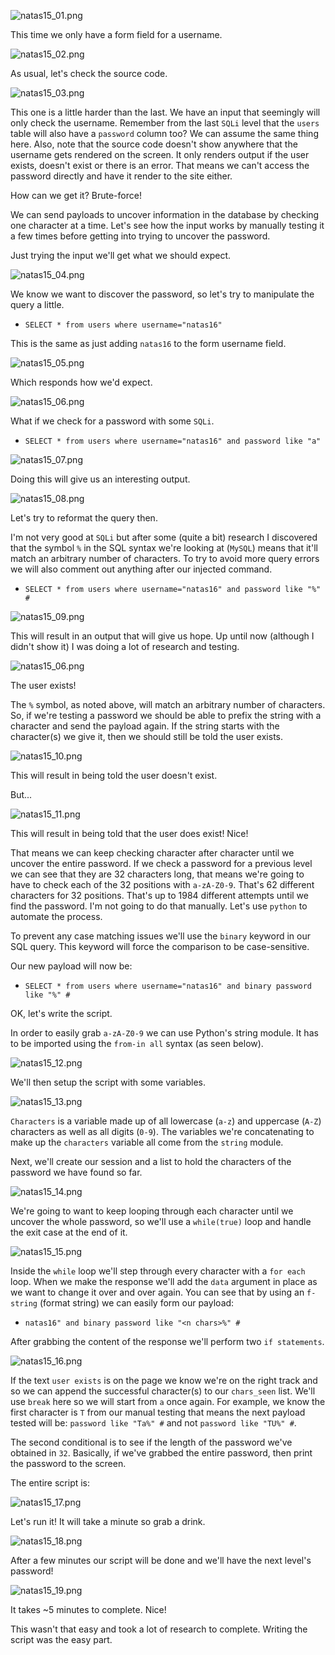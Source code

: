![natas15_01.png](https://raw.githubusercontent.com/ToasterMouse/WriteupsAndCTFs/main/overthewire/natas/images/natas15_01.png)

This time we only have a form field for a username.

![natas15_02.png](https://raw.githubusercontent.com/ToasterMouse/WriteupsAndCTFs/main/overthewire/natas/images/natas15_02.png)

As usual, let's check the source code.

![natas15_03.png](https://raw.githubusercontent.com/ToasterMouse/WriteupsAndCTFs/main/overthewire/natas/images/natas15_03.png)

This one is a little harder than the last. We have an input that seemingly will only check the username. Remember from the last `SQLi` level that the `users` table will also have a `password` column too? We can assume the same thing here. Also, note that the source code doesn't show anywhere that the username gets rendered on the screen. It only renders output if the user exists, doesn't exist or there is an error. That means we can't access the password directly and have it render to the site either.

How can we get it? Brute-force!

We can send payloads to uncover information in the database by checking one character at a time. Let's see how the input works by manually testing it a few times before getting into trying to uncover the password.

Just trying the input we'll get what we should expect.

![natas15_04.png](https://raw.githubusercontent.com/ToasterMouse/WriteupsAndCTFs/main/overthewire/natas/images/natas15_04.png)

We know we want to discover the password, so let's try to manipulate the query a little.

- `SELECT * from users where username="natas16"`

This is the same as just adding `natas16` to the form username field.

![natas15_05.png](https://raw.githubusercontent.com/ToasterMouse/WriteupsAndCTFs/main/overthewire/natas/images/natas15_05.png)

Which responds how we'd expect.

![natas15_06.png](https://raw.githubusercontent.com/ToasterMouse/WriteupsAndCTFs/main/overthewire/natas/images/natas15_06.png)

What if we check for a password with some `SQLi`.

- `SELECT * from users where username="natas16" and password like "a"`

![natas15_07.png](https://raw.githubusercontent.com/ToasterMouse/WriteupsAndCTFs/main/overthewire/natas/images/natas15_07.png)

Doing this will give us an interesting output.

![natas15_08.png](https://raw.githubusercontent.com/ToasterMouse/WriteupsAndCTFs/main/overthewire/natas/images/natas15_08.png)

Let's try to reformat the query then. 

I'm not very good at `SQLi` but after some (quite a bit) research I discovered that the symbol `%` in the SQL syntax we're looking at (`MySQL`) means that it'll match an arbitrary number of characters. To try to avoid more query errors we will also comment out anything after our injected command.

- `SELECT * from users where username="natas16" and password like "%" #`

![natas15_09.png](https://raw.githubusercontent.com/ToasterMouse/WriteupsAndCTFs/main/overthewire/natas/images/natas15_09.png)

This will result in an output that will give us hope. Up until now (although I didn't show it) I was doing a lot of research and testing.

![natas15_06.png](https://raw.githubusercontent.com/ToasterMouse/WriteupsAndCTFs/main/overthewire/natas/images/natas15_06.png)

The user exists!

The `%` symbol, as noted above, will match an arbitrary number of characters. So, if we're testing a password we should be able to prefix the string with a character and send the payload again. If the string starts with the character(s) we give it, then we should still be told the user exists.

![natas15_10.png](https://raw.githubusercontent.com/ToasterMouse/WriteupsAndCTFs/main/overthewire/natas/images/natas15_10.png)

This will result in being told the user doesn't exist. 

But...

![natas15_11.png](https://raw.githubusercontent.com/ToasterMouse/WriteupsAndCTFs/main/overthewire/natas/images/natas15_11.png)

This will result in being told that the user does exist! Nice!

That means we can keep checking character after character until we uncover the entire password. If we check a password for a previous level we can see that they are 32 characters long, that means we're going to have to check each of the 32 positions with `a-zA-Z0-9`. That's 62 different characters for 32 positions. That's up to 1984 different attempts until we find the password. I'm not going to do that manually. Let's use `python` to automate the process.

To prevent any case matching issues we'll use the `binary` keyword in our SQL query. This keyword will force the comparison to be case-sensitive.

Our new payload will now be:

- `SELECT * from users where username="natas16" and binary password like "%" #`

OK, let's write the script.

In order to easily grab `a-zA-Z0-9` we can use Python's string module. It has to be imported using the `from-in all` syntax (as seen below).

![natas15_12.png](https://raw.githubusercontent.com/ToasterMouse/WriteupsAndCTFs/main/overthewire/natas/images/natas15_12.png)

We'll then setup the script with some variables.

![natas15_13.png](https://raw.githubusercontent.com/ToasterMouse/WriteupsAndCTFs/main/overthewire/natas/images/natas15_13.png)

`Characters` is a variable made up of all lowercase (`a-z`) and uppercase (`A-Z`) characters as well as all digits (`0-9`). The variables we're concatenating to make up the `characters` variable all come from the `string` module.

Next, we'll create our session and a list to hold the characters of the password we have found so far.

![natas15_14.png](https://raw.githubusercontent.com/ToasterMouse/WriteupsAndCTFs/main/overthewire/natas/images/natas15_14.png)

We're going to want to keep looping through each character until we uncover the whole password, so we'll use a `while(true)` loop and handle the exit case at the end of it.

![natas15_15.png](https://raw.githubusercontent.com/ToasterMouse/WriteupsAndCTFs/main/overthewire/natas/images/natas15_15.png)

Inside the `while` loop we'll step through every character with a `for each` loop. 
When we make the response we'll add the `data` argument in place as we want to change it over and over again. You can see that by using an `f-string` (format string) we can easily form our payload:

- `natas16" and binary password like "<n chars>%" #`

After grabbing the content of the response we'll perform two `if statements`.

![natas15_16.png](https://raw.githubusercontent.com/ToasterMouse/WriteupsAndCTFs/main/overthewire/natas/images/natas15_16.png)

If the text `user exists` is on the page we know we're on the right track and so we can append the successful character(s) to our `chars_seen` list. We'll use `break` here so we will start from `a` once again. For example, we know the first character is `T` from our manual testing that means the next payload tested will be: `password like "Ta%" #` and not `password like "TU%" #`.

The second conditional is to see if the length of the password we've obtained in `32`. Basically, if we've grabbed the entire password, then print the password to the screen.

The entire script is:

![natas15_17.png](https://raw.githubusercontent.com/ToasterMouse/WriteupsAndCTFs/main/overthewire/natas/images/natas15_17.png)

Let's run it! It will take a minute so grab a drink.

![natas15_18.png](https://raw.githubusercontent.com/ToasterMouse/WriteupsAndCTFs/main/overthewire/natas/images/natas15_18.png)

After a few minutes our script will be done and we'll have the next level's password!

![natas15_19.png](https://raw.githubusercontent.com/ToasterMouse/WriteupsAndCTFs/main/overthewire/natas/images/natas15_19.png)

It takes ~5 minutes to complete. Nice!

This wasn't that easy and took a lot of research to complete. Writing the script was the easy part. 
